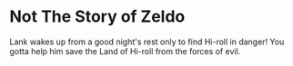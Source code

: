 # Not The Story of Zeldo
Lank wakes up from a good night's rest only to find Hi-roll in danger! You gotta
help him save the Land of Hi-roll from the forces of evil.
